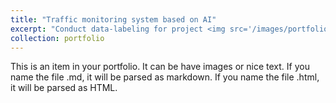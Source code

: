 ```yaml
---
title: "Traffic monitoring system based on AI"
excerpt: "Conduct data-labeling for project <img src='/images/portfolio4/500x300.png'>"
collection: portfolio
---
```


This is an item in your portfolio. It can be have images or nice text. If you name the file .md, it will be parsed as markdown. If you name the file .html, it will be parsed as HTML. 
